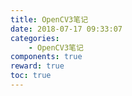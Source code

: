 ```yaml
---
title: OpenCV3笔记
date: 2018-07-17 09:33:07
categories:
	- OpenCV3笔记
components: true
reward: true
toc: true
---
```


